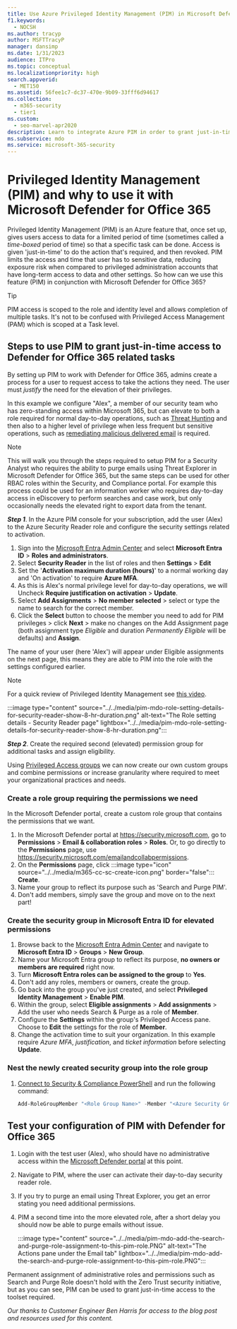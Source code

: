```yaml
---
title: Use Azure Privileged Identity Management (PIM) in Microsoft Defender for Office 365 to limit admin access to cyber security tools.
f1.keywords:
  - NOCSH
ms.author: tracyp
author: MSFTTracyP
manager: dansimp
ms.date: 1/31/2023
audience: ITPro
ms.topic: conceptual
ms.localizationpriority: high
search.appverid:
  - MET150
ms.assetid: 56fee1c7-dc37-470e-9b09-33fff6d94617
ms.collection:
  - m365-security
  - tier1
ms.custom:
  - seo-marvel-apr2020
description: Learn to integrate Azure PIM in order to grant just-in-time, time limited access to users to do elevated privilege tasks in Microsoft Defender for Office 365, lowering risk to your data.
ms.subservice: mdo
ms.service: microsoft-365-security
---
```


# Privileged Identity Management (PIM) and why to use it with Microsoft Defender for Office 365

Privileged Identity Management (PIM) is an Azure feature that, once set up, gives users access to data for a limited period of time (sometimes called a _time-boxed_ period of time) so that a specific task can be done. Access is given 'just-in-time' to do the action that's required, and then revoked. PIM limits the access and time that user has to sensitive data, reducing exposure risk when compared to privileged administration accounts that have long-term access to data and other settings. So how can we use this feature (PIM) in conjunction with Microsoft Defender for Office 365?

> [!TIP]
> PIM access is scoped to the role and identity level and allows completion of multiple tasks. It's not to be confused with Privileged Access Management (PAM) which is scoped at a Task level.

## Steps to use PIM to grant just-in-time access to Defender for Office 365 related tasks

By setting up PIM to work with Defender for Office 365, admins create a process for a user to request access to take the actions they need. The user must *justify* the need for the elevation of their privileges.

In this example we configure "Alex", a member of our security team who has zero-standing access within Microsoft 365, but can elevate to both a role required for normal day-to-day operations, such as [Threat Hunting](threat-explorer-threat-hunting.md) and then also to a higher level of privilege when less frequent but sensitive operations, such as [remediating malicious delivered email](remediate-malicious-email-delivered-office-365.md) is required.

> [!NOTE]
> This will walk you through the steps required to setup PIM for a Security Analyst who requires the ability to purge emails using Threat Explorer in Microsoft Defender for Office 365, but the same steps can be used for other RBAC roles within the Security, and Compliance portal. For example this process could be used for an information worker who requires day-to-day access in eDiscovery to perform searches and case work, but only occasionally needs the elevated right to export data from the tenant.

***Step 1***. In the Azure PIM console for your subscription, add the user (Alex) to the Azure Security Reader role and configure the security settings related to activation.

1. Sign into the [Microsoft Entra Admin Center](https://aad.portal.azure.com/) and select **Microsoft Entra ID** \> **Roles and administrators**.
2. Select **Security Reader** in the list of roles and then **Settings** > **Edit**
3. Set the '**Activation maximum duration (hours)**' to a normal working day and 'On activation' to require **Azure MFA**.
4. As this is Alex's normal privilege level for day-to-day operations, we will Uncheck **Require justification on activation** \> **Update**.
5. Select **Add Assignments** \> **No member selected** \> select or type the name to search for the correct member.
6. Click the **Select** button to choose the member you need to add for PIM privileges > click **Next** > make no changes on the Add Assignment page (both assignment type *Eligible* and duration *Permanently Eligible* will be defaults) and **Assign**.

The name of your user (here 'Alex') will appear under Eligible assignments on the next page, this means they are able to PIM into the role with the settings configured earlier.

> [!NOTE]
> For a quick review of Privileged Identity Management see [this video](https://www.youtube.com/watch?v=VQMAg0sa_lE).

:::image type="content" source="../../media/pim-mdo-role-setting-details-for-security-reader-show-8-hr-duration.png" alt-text="The Role setting details - Security Reader page" lightbox="../../media/pim-mdo-role-setting-details-for-security-reader-show-8-hr-duration.png":::

***Step 2***. Create the required second (elevated) permission group for additional tasks and assign eligibility.

Using [Privileged Access groups](/azure/active-directory/privileged-identity-management/groups-features) we can now create our own custom groups and combine permissions or increase granularity where required to meet your organizational practices and needs.

### Create a role group requiring the permissions we need

In the Microsoft Defender portal, create a custom role group that contains the permissions that we want.

1. In the Microsoft Defender portal at <https://security.microsoft.com>, go to **Permissions** \> **Email & collaboration roles** \> **Roles**. Or, to go directly to the **Permissions** page, use <https://security.microsoft.com/emailandcollabpermissions>.
2. On the **Permissions** page, click :::image type="icon" source="../../media/m365-cc-sc-create-icon.png" border="false"::: **Create**.
3. Name your group to reflect its purpose such as 'Search and Purge PIM'.
4. Don't add members, simply save the group and move on to the next part!

<a name='create-the-security-group-in-azure-ad-for-elevated-permissions'></a>

### Create the security group in Microsoft Entra ID for elevated permissions

1. Browse back to the [Microsoft Entra Admin Center](https://aad.portal.azure.com/) and navigate to **Microsoft Entra ID** > **Groups** > **New Group**.
2. Name your Microsoft Entra group to reflect its purpose, **no owners or members are required** right now.
3. Turn **Microsoft Entra roles can be assigned to the group** to **Yes**.
4. Don't add any roles, members or owners, create the group.
5. Go back into the group you've just created, and select **Privileged Identity Management** > **Enable PIM**.
6. Within the group, select **Eligible assignments** > **Add assignments** > Add the user who needs Search & Purge as a role of **Member**.
7. Configure the **Settings** within the group's Privileged Access pane. Choose to **Edit** the settings for the role of **Member**.
8. Change the activation time to suit your organization. In this example require *Azure MFA*, *justification*, and *ticket information* before selecting **Update**.

### Nest the newly created security group into the role group

1. [Connect to Security & Compliance PowerShell](/powershell/exchange/connect-to-scc-powershell) and run the following command:

   ```powershell
   Add-RoleGroupMember "<Role Group Name>" -Member "<Azure Security Group>"`
   ```

## Test your configuration of PIM with Defender for Office 365

1. Login with the test user (Alex), who should have no administrative access within the [Microsoft Defender portal](/microsoft-365/security/defender/overview-security-center) at this point.
2. Navigate to PIM, where the user can activate their day-to-day security reader role.
3. If you try to purge an email using Threat Explorer, you get an error stating you need additional permissions.
4. PIM a second time into the more elevated role, after a short delay you should now be able to purge emails without issue.

   :::image type="content" source="../../media/pim-mdo-add-the-search-and-purge-role-assignment-to-this-pim-role.PNG" alt-text="The Actions pane under the Email tab" lightbox="../../media/pim-mdo-add-the-search-and-purge-role-assignment-to-this-pim-role.PNG":::

Permanent assignment of administrative roles and permissions such as Search and Purge Role doesn't hold with the Zero Trust security initiative, but as you can see, PIM can be used to grant just-in-time access to the toolset required.

*Our thanks to Customer Engineer Ben Harris for access to the blog post and resources used for this content.*
